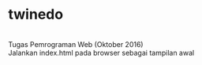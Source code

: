 # twinedo
<br>Tugas Pemrograman Web (Oktober 2016)</br>
Jalankan index.html pada browser sebagai tampilan awal


